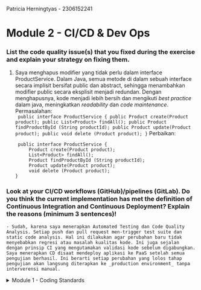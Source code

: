 Patricia Herningtyas - 2306152241

# Module 2 - CI/CD & Dev Ops

### List the code quality issue(s) that you fixed during the exercise and explain your strategy on fixing them.
1. Saya menghapus modifier yang tidak perlu dalam interface ProductService. Dalam Java, semua metode di dalam sebuah interface secara implisit bersifat public dan abstract, sehingga menambahkan modifier public secara eksplisit menjadi redundan. Dengan menghapusnya, kode menjadi lebih bersih dan mengikuti _best practice_ dalam java, meningkatkan _readability_ dan _code maintenance_.
    Permasalahan:  
        ``` 
        public interface ProductService {
            public Product create(Product product);
            public List<Product> findAll();
            public Product findProductById (String productId);
            public Product update(Product product);
            public void delete (Product product);
        }
        ```
   Perbaikan:
   ```
    public interface ProductService {
        Product create(Product product);
        List<Product> findAll();
        Product findProductById (String productId);
        Product update(Product product);
        void delete (Product product);
   }
   ```
### Look at your CI/CD workflows (GitHub)/pipelines (GitLab). Do you think the current implementation has met the definition of Continuous Integration and Continuous Deployment? Explain the reasons (minimum 3 sentences)!
    - Sudah, karena saya menerapkan Automated Testing dan Code Quality Analysis. Setiap push dan pull request men-trigger test suite dan static code analysis. Hal ini dilakukan agar perubahan baru tidak menyebabkan regresi atau masalah kualitas kode. Ini juga sejalan dengan prinsip CI yang mengutamakan validasi kode sebelum digabungkan. Saya menerapkan CD disaat mendeploy aplikasi ke PaaS setelah semua pengujian berhasil. Ini berarti setiap perubahan yang lolos tahap pengujian akan langsung diterapkan ke _production environment_ tanpa interverensi manual.



<details>
<summary>Module 1 - Coding Standards</summary>

# Module 1 - Coding Standards

## Reflection 1
<h3>Penerapan Prinsip Clean Code<h3>

**1. Meaningful Names**

Untuk tutorial ini, saya menuliskan nama variabel, _function_, _class_, dan _argument_ sejelas mungkin agar tidak perlu menjelaskan lagi menggunakan _comment_.
Contoh:
```
void testEmptyProductName() {
        Product product = new Product();
        product.setProductId("eb558e9f-1c39-460e-8860-71af6af63bd6");
        product.setProductName("");
        product.setProductQuantity(100);
        productRepository.create(product);

        assertEquals("Nama produk tidak boleh kosong", product.getProductName());
    }
```
**2. Functions**

Untuk _functions_, saya membuat _functions_ yang hanya bisa melakukan satu hal, kecil, dan tidak memiliki efek samping.

**3. Comments**

Saya tidak menambahkan _comment_ untuk kode yang sudah jelas seperti pada poin pertama. Saya juga menambahkan _comment_ se-singkat, padat, dan jelas mungkin.

**4. Objects and Data Structures**

Saya menempatkan UUID Product di dalam constructor Product itu sendiri, sesuai dengan prinsip OOP, daripada meletakkannya di ProductService.java atau ProductRepository.java.

**5. Error Handling**

Saya membuat _handling_ untuk _invalid input_ dengan membagi-baginya menjadi beberapa functions agar lebih rapih dan mudah dibaca.

## Cara saya mengembangkan code
Saya membaca dokumentasi di internet dan stackoverflow jika menemukan error.

## Reflection 2

1. Saya jadi mudah menemukan bug dalam code saya. Saya tidak perlu memasukan input secara manual karena adanya unit-test.
Berapa banyak test yang diperlukan dalam sebuah 'Class'?**
Tidak ada batasan untuk membuat test. Menurut saya, semakin banyak test maka semakin baik. Namun, kita harus tetap memperhatikan fungsionalitas dari test tersebut.
Jika code coverage saya 100%, bukan berarti kode saya tidak memiliki _bugs_ atau _error_ karena code coverage hanya mengukur seberapa banyak baris atau cabang kode yang dieksekusi oleh _testing_, tetapi tidak menjamin bahwa semua kemungkinan kasus atau skenario telah diuji dengan benar.
Misalnya, bisa jadi _testing_ tidak mencakup semua kasus edge, tidak menguji interaksi antar komponen, atau ada kesalahan logika.
Jadi, meskipun code coverage tinggi itu baik, kualitas pengujian dan cakupan skenario _testing_ jauh lebih penting untuk memastikan kode benar-benar bebas dari bug.

2. Menurut pendapat saya, hal tersebut mengurangi kualitas dari _clean code_. Menggunakan suatu prosedur dan variabel yang sama membuat kode menjadi tidak efisien. Oleh karena itu, kita bisa membuatnya ke dalam satu 'Class'. Setelah itu, dipisah menjadi _function_ yang berbeda-beda untuk setiap _test_nya.
</details>
